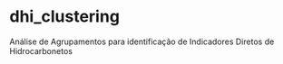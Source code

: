 # dhi_clustering
Análise de Agrupamentos para identificação de Indicadores Diretos de Hidrocarbonetos
